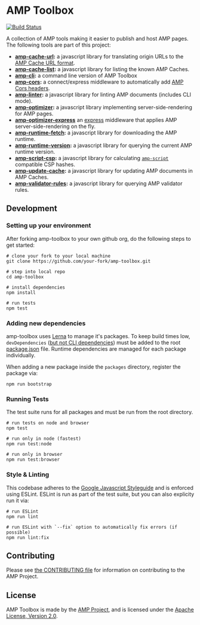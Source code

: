 <!---
Copyright 2015 The AMP HTML Authors. All Rights Reserved.

Licensed under the Apache License, Version 2.0 (the "License");
you may not use this file except in compliance with the License.
You may obtain a copy of the License at

      http://www.apache.org/licenses/LICENSE-2.0

Unless required by applicable law or agreed to in writing, software
distributed under the License is distributed on an "AS-IS" BASIS,
WITHOUT WARRANTIES OR CONDITIONS OF ANY KIND, either express or implied.
See the License for the specific language governing permissions and
limitations under the License.
-->

# AMP Toolbox

[![Build Status](https://travis-ci.org/ampproject/amp-toolbox.svg?branch=master)](https://travis-ci.org/ampproject/amp-toolbox)

A collection of AMP tools making it easier to publish and host AMP pages. The following tools are part of this project:

- **[amp-cache-url](/packages/cache-url):** a javascript library for translating origin URLs to the [AMP Cache URL format](https://developers.google.com/amp/cache/overview).
- **[amp-cache-list](/packages/cache-list):** a javascript library for listing the known AMP Caches.
- **[amp-cli](/packages/cli):** a command line version of AMP Toolbox
- **[amp-cors](/packages/cors):** a connect/express middleware to automatically add [AMP Cors headers](https://www.ampproject.org/docs/fundamentals/amp-cors-requests).
- **[amp-linter](/packages/linter):** a javascript library for linting AMP documents (includes CLI mode).
- **[amp-optimizer](/packages/optimizer):** a javascript library implementing server-side-rendering for AMP pages.
- **[amp-optimizer-express](/packages/optimizer-express)** an [express](http://expressjs.com/) middleware that applies AMP server-side-rendering on the fly.
- **[amp-runtime-fetch](/packages/runtime-fetch):** a javascript library for downloading the AMP runtime.
- **[amp-runtime-version](/packages/runtime-version):** a javascript library for querying the current AMP runtime version.
- **[amp-script-csp](/packages/script-csp):** a javascript library for calculating [`amp-script`](https://amp.dev/documentation/components/amp-script/) compatible CSP hashes.
- **[amp-update-cache](/packages/update-cache):** a javascript library for updating AMP documents in AMP Caches.
- **[amp-validator-rules](/packages/validator-rules):** a javascript library for querying AMP validator rules.

## Development

### Setting up your environment

After forking amp-toolbox to your own github org, do the following steps to get started:

```
# clone your fork to your local machine
git clone https://github.com/your-fork/amp-toolbox.git

# step into local repo
cd amp-toolbox

# install dependencies
npm install

# run tests
npm test
```

### Adding new dependencies

amp-toolbox uses [Lerna](https://lerna.js.org/) to manage it's packages. To keep build times low, `devDependencies` ([but not CLI dependencies](https://github.com/lerna/lerna/issues/1079#issuecomment-337660289)) must be added to the root [package.json](/package.json) file. Runtime dependencies are managed for each package individually.

When adding a new package inside the `packages` directory, register the package via:

```
npm run bootstrap
```

### Running Tests

The test suite runs for all packages and must be run from the root directory.

```
# run tests on node and browser
npm test

# run only in node (fastest)
npm run test:node

# run only in browser
npm run test:browser
```

### Style & Linting

This codebase adheres to the [Google Javascript Styleguide](https://google.github.io/styleguide/jsguide.html) and is enforced using ESLint. ESLint is run as part of the test suite, but you can also explicity run it via:

```
# run ESLint
npm run lint

# run ESLint with `--fix` option to automatically fix errors (if possible)
npm run lint:fix
```

## Contributing

Please see [the CONTRIBUTING file](/CONTRIBUTING.md) for information on contributing to the AMP Project.

## License

AMP Toolbox is made by the [AMP Project](https://www.ampproject.org/), and is licensed under the [Apache License, Version 2.0](/LICENSE).
